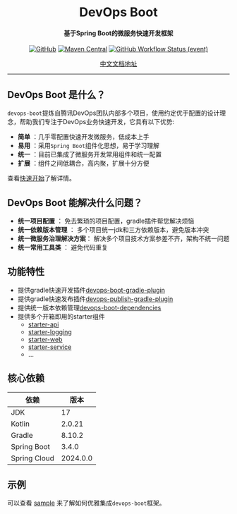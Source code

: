 <h1 align="center" style="font-weight: bold;">DevOps Boot</h1>
<h4 align="center">基于Spring Boot的微服务快速开发框架</h4>
<div align="center">

[![GitHub](https://img.shields.io/github/license/bkdevops-projects/devops-framework)](https://img.shields.io/github/license/bkdevops-projects/devops-framework)
[![Maven Central](https://img.shields.io/maven-central/v/com.tencent.devops/devops-boot)](https://img.shields.io/maven-central/v/com.tencent.devops/devops-boot)
[![GitHub Workflow Status (event)](https://img.shields.io/github/workflow/status/bkdevops-projects/devops-framework/build)](https://img.shields.io/github/workflow/status/bkdevops-projects/devops-framework/build)

</div>

<div align="center">

[中文文档地址](https://bkdevops-projects.github.io/devops-framework/)

</div>

----------

## DevOps Boot 是什么？

`devops-boot`提炼自腾讯DevOps团队内部多个项目，使用约定优于配置的设计理念，帮助我们专注于DevOps业务快速开发，它具有以下优势:

- **简单** ：几乎零配置快速开发微服务，低成本上手
- **易用** ：采用`Spring Boot`组件化思想，易于学习理解
- **统一** ：目前已集成了微服务开发常用组件和统一配置
- **扩展** ：组件之间低耦合，高内聚，扩展十分方便

查看[快速开始](docs/quick-start.md)了解详情。

## DevOps Boot 能解决什么问题？

- **统一项目配置** ： 免去繁琐的项目配置，gradle插件帮您解决烦恼
- **统一依赖版本管理** ： 多个项目统一jdk和三方依赖版本，避免版本冲突
- **统一微服务治理解决方案**： 解决多个项目技术方案参差不齐，架构不统一问题
- **统一常用工具类** ： 避免代码重复

## 功能特性
- 提供gradle快速开发插件[devops-boot-gradle-plugin](./docs/plugin/devops-boot-gradle-plugin.md)
- 提供gradle快速发布插件[devops-publish-gradle-plugin](./docs/plugin/devops-publish-gradle-plugin.md)
- 提供统一版本依赖管理[devops-boot-dependencies](./docs/dependency/devops-boot-dependencies.md)
- 提供多个开箱即用的starter组件
  - [starter-api](./docs/starter/devops-boot-starter-api.md)
  - [starter-logging](./docs/starter/devops-boot-starter-logging.md)
  - [starter-web](./docs/starter/devops-boot-starter-web.md)
  - [starter-service](./docs/starter/devops-boot-starter-service.md)
  - ...

## 核心依赖

| 依赖          | 版本       |
| ------------ |----------|
| JDK          | 17       |
| Kotlin       | 2.0.21   |
| Gradle       | 8.10.2   |
| Spring Boot  | 3.4.0    |
| Spring Cloud | 2024.0.0 |

## 示例

可以查看 [sample](https://github.com/bkdevops-projects/devops-framework/tree/master/devops-boot-sample) 来了解如何优雅集成`devops-boot`框架。
